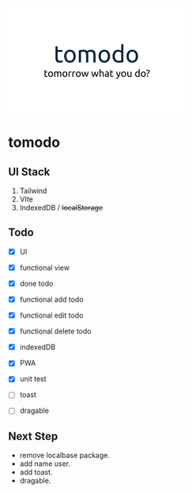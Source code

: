 ![tomodo banner](./assets/thumbnail.jpg)

# tomodo

## UI Stack

1. Tailwind
2. VIte
3. IndexedDB / ~~localStorage~~

## Todo

- [x] UI

- [x] functional view

- [x] done todo

- [x] functional add todo

- [x] functional edit todo

- [x] functional delete todo

- [x] indexedDB

- [x] PWA

- [x] unit test

- [ ] toast

- [ ] dragable

## Next Step

- remove localbase package.
- add name user.
- add toast.
- dragable.
